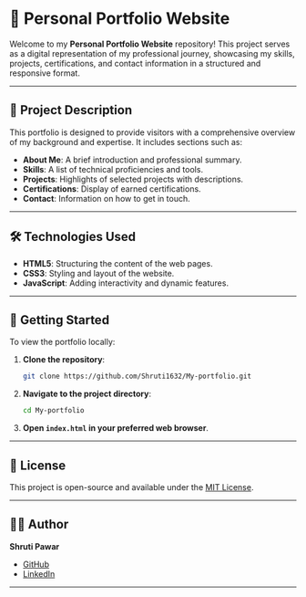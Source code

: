 # 💼 Personal Portfolio Website

Welcome to my **Personal Portfolio Website** repository! This project serves as a digital representation of my professional journey, showcasing my skills, projects, certifications, and contact information in a structured and responsive format.

---

## 📌 Project Description

This portfolio is designed to provide visitors with a comprehensive overview of my background and expertise. It includes sections such as:

- **About Me**: A brief introduction and professional summary.
- **Skills**: A list of technical proficiencies and tools.
- **Projects**: Highlights of selected projects with descriptions.
- **Certifications**: Display of earned certifications.
- **Contact**: Information on how to get in touch.

---

## 🛠 Technologies Used

- **HTML5**: Structuring the content of the web pages.
- **CSS3**: Styling and layout of the website.
- **JavaScript**: Adding interactivity and dynamic features.

---

## 🚀 Getting Started

To view the portfolio locally:

1. **Clone the repository**:
   ```bash
   git clone https://github.com/Shruti1632/My-portfolio.git
   ```

2. **Navigate to the project directory**:
   ```bash
   cd My-portfolio
   ```

3. **Open `index.html` in your preferred web browser**.

---

## 📄 License

This project is open-source and available under the [MIT License](LICENSE).

---

## 🙋‍♀️ Author

**Shruti Pawar**

- [GitHub](https://github.com/Shruti1632)
- [LinkedIn](https://www.linkedin.com/in/shruti-pawar-0a9031235/)

---
